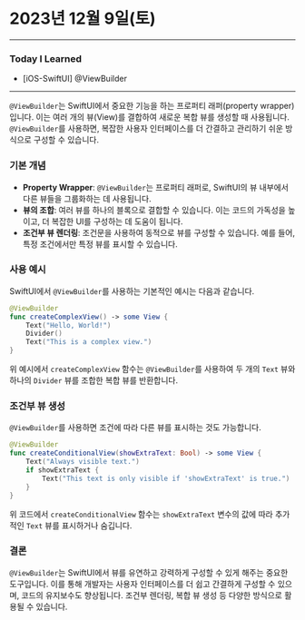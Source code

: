 # 2023년 12월 9일(토)

---

### Today I Learned

- [iOS-SwiftUI] @ViewBuilder

---

`@ViewBuilder`는 SwiftUI에서 중요한 기능을 하는 프로퍼티 래퍼(property wrapper)입니다. 이는 여러 개의 뷰(View)를 결합하여 새로운 복합 뷰를 생성할 때 사용됩니다. `@ViewBuilder`를 사용하면, 복잡한 사용자 인터페이스를 더 간결하고 관리하기 쉬운 방식으로 구성할 수 있습니다.

### 기본 개념

- **Property Wrapper**: `@ViewBuilder`는 프로퍼티 래퍼로, SwiftUI의 뷰 내부에서 다른 뷰들을 그룹화하는 데 사용됩니다.
- **뷰의 조합**: 여러 뷰를 하나의 블록으로 결합할 수 있습니다. 이는 코드의 가독성을 높이고, 더 복잡한 UI를 구성하는 데 도움이 됩니다.
- **조건부 뷰 렌더링**: 조건문을 사용하여 동적으로 뷰를 구성할 수 있습니다. 예를 들어, 특정 조건에서만 특정 뷰를 표시할 수 있습니다.

### 사용 예시

SwiftUI에서 `@ViewBuilder`를 사용하는 기본적인 예시는 다음과 같습니다.

```swift
@ViewBuilder
func createComplexView() -> some View {
    Text("Hello, World!")
    Divider()
    Text("This is a complex view.")
}
```

위 예시에서 `createComplexView` 함수는 `@ViewBuilder`를 사용하여 두 개의 `Text` 뷰와 하나의 `Divider` 뷰를 조합한 복합 뷰를 반환합니다.

### 조건부 뷰 생성

`@ViewBuilder`를 사용하면 조건에 따라 다른 뷰를 표시하는 것도 가능합니다.

```swift
@ViewBuilder
func createConditionalView(showExtraText: Bool) -> some View {
    Text("Always visible text.")
    if showExtraText {
        Text("This text is only visible if 'showExtraText' is true.")
    }
}
```

위 코드에서 `createConditionalView` 함수는 `showExtraText` 변수의 값에 따라 추가적인 `Text` 뷰를 표시하거나 숨깁니다.

### 결론

`@ViewBuilder`는 SwiftUI에서 뷰를 유연하고 강력하게 구성할 수 있게 해주는 중요한 도구입니다. 이를 통해 개발자는 사용자 인터페이스를 더 쉽고 간결하게 구성할 수 있으며, 코드의 유지보수도 향상됩니다. 조건부 렌더링, 복합 뷰 생성 등 다양한 방식으로 활용될 수 있습니다.